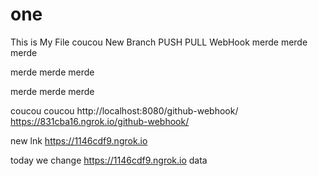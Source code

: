 # one
This is My File
coucou
New Branch
PUSH PULL WebHook
merde merde merde

merde merde merde

merde merde merde

coucou
coucou
http://localhost:8080/github-webhook/
https://831cba16.ngrok.io/github-webhook/

new lnk  https://1146cdf9.ngrok.io

today we change  https://1146cdf9.ngrok.io
data
